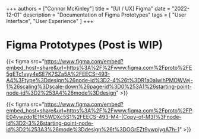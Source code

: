 +++
authors = ["Connor McKinley"]
title = "[UI / UX] Figma"
date = "2022-12-01"
description = "Documentation of Figma Prototypes"
tags = [
    "User Interface",
    "User Experience"
]
+++

# Figma Prototypes (Post is WIP)

{{< figma src="https://www.figma.com/embed?embed_host=share&url=https%3A%2F%2Fwww.figma.com%2Fproto%2FE5gETc1vyy4eSE7K7SZa5A%2FEECS-493-A4%3Ftype%3Ddesign%26node-id%3D2-4%26t%3DR1a0aIwIhPMOWVej-1%26scaling%3Dscale-down%26page-id%3D0%253A1%26starting-point-node-id%3D2%253A4%26mode%3Ddesign" >}}

{{< figma src="https://www.figma.com/embed?embed_host=share&url=https%3A%2F%2Fwww.figma.com%2Fproto%2FPE04vwzdo1E1fK5WDXc5S1%2FEECS-493-M4-(Copy-of-M3)%3Fnode-id%3D2-3%26starting-point-node-id%3D2%253A3%26mode%3Ddesign%26t%3DOGrEZt9ywpiygA7h-1" >}}